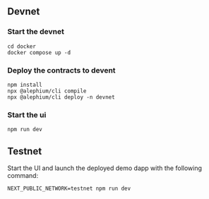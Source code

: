 
## Devnet
### Start the devnet

```shell
cd docker
docker compose up -d
```

### Deploy the contracts to devent

```
npm install
npx @alephium/cli compile
npx @alephium/cli deploy -n devnet
```

### Start the ui

```
npm run dev
```

## Testnet

Start the UI and launch the deployed demo dapp with the following command:

```
NEXT_PUBLIC_NETWORK=testnet npm run dev
```
